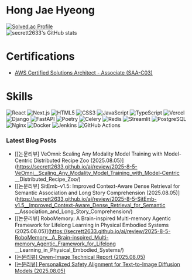 # Hong Jae Hyeong

[![Solved.ac Profile](http://mazassumnida.wtf/api/v2/generate_badge?boj=secrett2633)](https://solved.ac/secrett2633/)  
![secrett2633's GitHub stats](https://github-readme-stats.vercel.app/api?username=secrett2633&show_icons=true&theme=radical)  

# Certifications
- [AWS Certified Solutions Architect - Associate (SAA-C03)](https://www.credly.com/badges/ee24ba15-e661-4741-bc4c-46bdaca76e75/public_url)

# Skills
![React](https://img.shields.io/badge/React-61DAFB.svg?&style=for-the-badge&logo=React&logoColor=white)
![Next.js](https://img.shields.io/badge/Next.js-000000.svg?&style=for-the-badge&logo=Next.js&logoColor=white)
![HTML5](https://img.shields.io/badge/HTML5-E34F26.svg?&style=for-the-badge&logo=HTML5&logoColor=white)
![CSS3](https://img.shields.io/badge/CSS3-1572B6.svg?&style=for-the-badge&logo=CSS3&logoColor=white)
![JavaScript](https://img.shields.io/badge/JavaScript-F7DF1E.svg?&style=for-the-badge&logo=JavaScript&logoColor=white)
![TypeScript](https://img.shields.io/badge/TypeScript-3178C6.svg?&style=for-the-badge&logo=TypeScript&logoColor=white)
![Vercel](https://img.shields.io/badge/Vercel-000000.svg?&style=for-the-badge&logo=Vercel&logoColor=white)  
![Django](https://img.shields.io/badge/Django-092E20.svg?&style=for-the-badge&logo=Django&logoColor=white)
![FastAPI](https://img.shields.io/badge/FastAPI-009688.svg?&style=for-the-badge&logo=FastAPI&logoColor=white)
![Poetry](https://img.shields.io/badge/Poetry-7031B9.svg?&style=for-the-badge&logo=Poetry&logoColor=white)
![Celery](https://img.shields.io/badge/Celery-378B29.svg?&style=for-the-badge&logo=Celery&logoColor=white)
![Redis](https://img.shields.io/badge/Redis-DC382D.svg?&style=for-the-badge&logo=Redis&logoColor=white)
![Streamlit](https://img.shields.io/badge/Streamlit-FF4B4B.svg?&style=for-the-badge&logo=Streamlit&logoColor=white)
![PostgreSQL](https://img.shields.io/badge/PostgreSQL-4169E1.svg?&style=for-the-badge&logo=PostgreSQL&logoColor=white)  
![Nginx](https://img.shields.io/badge/Nginx-009639.svg?&style=for-the-badge&logo=Nginx&logoColor=white)
![Docker](https://img.shields.io/badge/Docker-2496ED.svg?&style=for-the-badge&logo=Docker&logoColor=white)
![Jenkins](https://img.shields.io/badge/Jenkins-D24939.svg?&style=for-the-badge&logo=Jenkins&logoColor=white)
![GitHub Actions](https://img.shields.io/badge/GitHub%20Actions-2088FF.svg?&style=for-the-badge&logo=GitHub%20Actions&logoColor=white)

### Latest Blog Posts
- [[논문리뷰] VeOmni: Scaling Any Modality Model Training with Model-Centric Distributed Recipe Zoo (2025.08.05)](https://secrett2633.github.io/ai/review/2025-8-5-VeOmni__Scaling_Any_Modality_Model_Training_with_Model-Centric __Distributed_Recipe_Zoo/)
- [[논문리뷰] SitEmb-v1.5: Improved Context-Aware Dense Retrieval for Semantic Association and Long Story Comprehension (2025.08.05)](https://secrett2633.github.io/ai/review/2025-8-5-SitEmb-v1.5__Improved_Context-Aware_Dense_Retrieval_for_Semantic __Association_and_Long_Story_Comprehension/)
- [[논문리뷰] RoboMemory: A Brain-inspired Multi-memory Agentic Framework for Lifelong Learning in Physical Embodied Systems (2025.08.05)](https://secrett2633.github.io/ai/review/2025-8-5-RoboMemory__A_Brain-inspired_Multi-memory_Agentic_Framework_for_Lifelong __Learning_in_Physical_Embodied_Systems/)
- [[논문리뷰] Qwen-Image Technical Report (2025.08.05)](https://secrett2633.github.io/ai/review/2025-8-5-Qwen-Image_Technical_Report/)
- [[논문리뷰] Personalized Safety Alignment for Text-to-Image Diffusion Models (2025.08.05)](https://secrett2633.github.io/ai/review/2025-8-5-Personalized_Safety_Alignment_for_Text-to-Image_Diffusion_Models/)